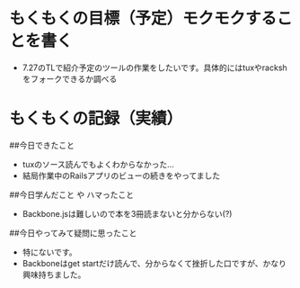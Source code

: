 # もくもくの目標（予定）モクモクすることを書く
* 7.27のTLで紹介予定のツールの作業をしたいです。具体的にはtuxやrackshをフォークできるか調べる

# もくもくの記録（実績）

##今日できたこと
* tuxのソース読んでもよくわからなかった…
* 結局作業中のRailsアプリのビューの続きをやってました

##今日学んだこと や ハマったこと
* Backbone.jsは難しいので本を3冊読まないと分からない(?)

##今日やってみて疑問に思ったこと
* 特にないです。
* Backboneはget startだけ読んで、分からなくて挫折した口ですが、かなり興味持ちました。
